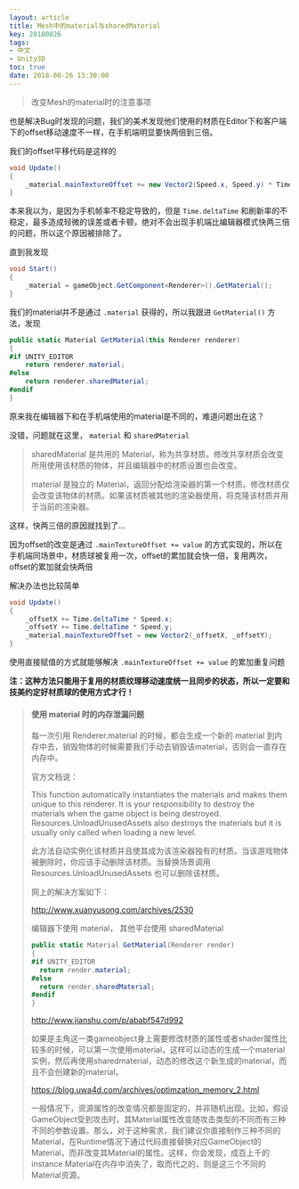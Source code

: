 ```yaml
---
layout: article
title: Mesh中的material与sharedMaterial
key: 20180826
tags:
- 中文
- Unity3D
toc: true
date: 2018-08-26 13:30:00
---
```

> 改变Mesh的material时的注意事项

<!--more-->

也是解决Bug时发现的问题，我们的美术发现他们使用的材质在Editor下和客户端下的offset移动速度不一样，在手机端明显要快两倍到三倍。

我们的offset平移代码是这样的

```c#
void Update()
{  
	_material.mainTextureOffset += new Vector2(Speed.x, Speed.y) * Time.deltaTime;
}
```

本来我以为，是因为手机帧率不稳定导致的，但是 `Time.deltaTime` 和刷新率的不稳定，最多造成轻微的误差或者卡顿，绝对不会出现手机端比编辑器模式快两三倍的问题，所以这个原因被排除了。

直到我发现

```c#
void Start()
{
    _material = gameObject.GetComponent<Renderer>().GetMaterial();
}
```

我们的material并不是通过 `.material` 获得的，所以我跟进 `GetMaterial()` 方法，发现

```c#
public static Material GetMaterial(this Renderer renderer)
{
#if UNITY_EDITOR
	return renderer.material;
#else
	return renderer.sharedMaterial;
#endif
}
```

原来我在编辑器下和在手机端使用的material是不同的，难道问题出在这？

没错，问题就在这里， `material` 和 `sharedMaterial` 

>sharedMaterial 是共用的 Material，称为共享材质。修改共享材质会改变所用使用该材质的物体，并且编辑器中的材质设置也会改变。
>
>material 是独立的 Material，返回分配给渲染器的第一个材质。修改材质仅会改变该物体的材质。如果该材质被其他的渲染器使用，将克隆该材质并用于当前的渲染器。

这样，快两三倍的原因就找到了...

因为offset的改变是通过 `.mainTextureOffset += value` 的方式实现的，所以在手机端同场景中，材质球被复用一次，offset的累加就会快一倍，复用两次，offset的累加就会快两倍

解决办法也比较简单

```c#
void Update()
{
    _offsetX += Time.deltaTime * Speed.x;
	_offsetY += Time.deltaTime * Speed.y;
	_material.mainTextureOffset = new Vector2(_offsetX, _offsetY);
}
```

使用直接赋值的方式就能够解决 `.mainTextureOffset += value` 的累加重复问题

__注：这种方法只能用于复用的材质纹理移动速度统一且同步的状态，所以一定要和技美约定好材质球的使用方式才行！__



>#### 使用 material 时的内存泄漏问题
>
>每一次引用 Renderer.material 的时候，都会生成一个新的 material 到内存中去，销毁物体的时候需要我们手动去销毁该material，否则会一直存在内存中。
>
>官方文档说：
>
>This function automatically instantiates the materials and makes them unique to this renderer. It is your responsibility to destroy the materials when the game object is being destroyed. Resources.UnloadUnusedAssets also destroys the materials but it is usually only called when loading a new level.
>
>此方法自动实例化该材质并且使其成为该渲染器独有的材质。当该游戏物体被删除时，你应该手动删除该材质。当替换场景调用 Resources.UnloadUnusedAssets 也可以删除该材质。
>
>网上的解决方案如下：
>
><http://www.xuanyusong.com/archives/2530>
>
>编辑器下使用 material， 其他平台使用 sharedMaterial
>
>```c#
>public static Material GetMaterial(Renderer render)  
>{  
>#if UNITY_EDITOR  
>	return render.material;  
>#else  
>	return render.sharedMaterial;  
>#endif  
>}
>```
>
><http://www.jianshu.com/p/ababf547d992>
>
>如果是主角这一类gameobject身上需要修改材质的属性或者shader属性比较多的时候，可以第一次使用material，这样可以动态的生成一个material实例，然后再使用sharedmaterial，动态的修改这个新生成的material，而且不会创建新的material。
>
><https://blog.uwa4d.com/archives/optimzation_memory_2.html>
>
>一般情况下，资源属性的改变情况都是固定的，并非随机出现。比如，假设GameObject受到攻击时，其Material属性改变随攻击类型的不同而有三种不同的参数设置。那么，对于这种需求，我们建议你直接制作三种不同的Material，在Runtime情况下通过代码直接替换对应GameObject的Material，而非改变其Material的属性。这样，你会发现，成百上千的instance Material在内存中消失了，取而代之的，则是这三个不同的Material资源。